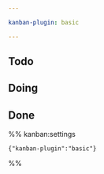 ```yaml
---

kanban-plugin: basic

---
```


## Todo



## Doing



## Done





%% kanban:settings
```
{"kanban-plugin":"basic"}
```
%%